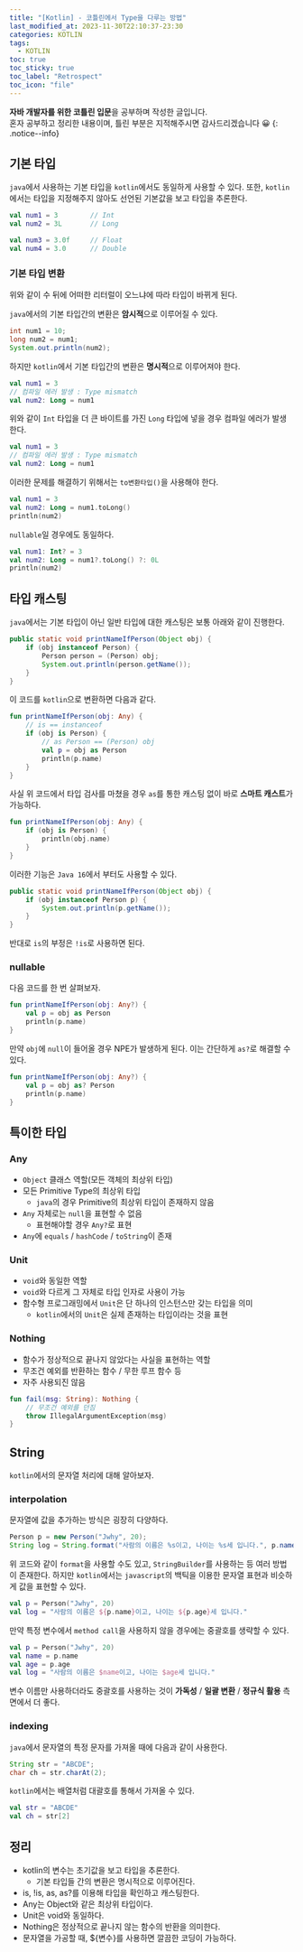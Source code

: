 ```yaml
---
title: "[Kotlin] - 코틀린에서 Type을 다루는 방법"
last_modified_at: 2023-11-30T22:10:37-23:30
categories: KOTLIN
tags:
  - KOTLIN
toc: true
toc_sticky: true
toc_label: "Retrospect"
toc_icon: "file"
---
```


**자바 개발자를 위한 코틀린 입문**을 공부하며 작성한 글입니다.<br>
혼자 공부하고 정리한 내용이며, 틀린 부분은 지적해주시면 감사드리겠습니다 😀
{: .notice--info}

## 기본 타입

`java`에서 사용하는 기본 타입을 `kotlin`에서도 동일하게 사용할 수 있다.
또한, `kotlin`에서는 타입을 지정해주지 않아도 선언된 기본값을 보고 타입을 추론한다.

```kotlin
val num1 = 3        // Int
val num2 = 3L       // Long

val num3 = 3.0f     // Float
val num4 = 3.0      // Double
```

### 기본 타입 변환

위와 같이 수 뒤에 어떠한 리터럴이 오느냐에 따라 타입이 바뀌게 된다.

`java`에서의 기본 타입간의 변환은 **암시적**으로 이루어질 수 있다.

```java
int num1 = 10;
long num2 = num1;
System.out.println(num2);
```

하지만 `kotlin`에서 기본 타입간의 변환은 **명시적**으로 이루어져야 한다.

```kotlin
val num1 = 3
// 컴파일 에러 발생 : Type mismatch
val num2: Long = num1
```

위와 같이 `Int` 타입을 더 큰 바이트를 가진 `Long` 타입에 넣을 경우 컴파일 에러가 발생한다.

```kotlin
val num1 = 3
// 컴파일 에러 발생 : Type mismatch
val num2: Long = num1
```

이러한 문제를 해결하기 위해서는 `to변환타입()`을 사용해야 한다.

```kotlin
val num1 = 3
val num2: Long = num1.toLong()
println(num2)
```

`nullable`일 경우에도 동일하다.

```kotlin
val num1: Int? = 3
val num2: Long = num1?.toLong() ?: 0L
println(num2)
```

## 타입 캐스팅

`java`에서는 기본 타입이 아닌 일반 타입에 대한 캐스팅은 보통 아래와 같이 진행한다.

```java
public static void printNameIfPerson(Object obj) {
    if (obj instanceof Person) {
        Person person = (Person) obj;
        System.out.println(person.getName());
    }
}
```

이 코드를 `kotlin`으로 변환하면 다음과 같다.

```kotlin
fun printNameIfPerson(obj: Any) {
    // is == instanceof
    if (obj is Person) {
        // as Person == (Person) obj
        val p = obj as Person
        println(p.name)
    }
}
```

사실 위 코드에서 타입 검사를 마쳤을 경우 `as`를 통한 캐스팅 없이 바로 **스마트 캐스트**가 가능하다.

```kotlin
fun printNameIfPerson(obj: Any) {
    if (obj is Person) {
        println(obj.name)
    }
}
```

이러한 기능은 `Java 16`에서 부터도 사용할 수 있다.

```java
public static void printNameIfPerson(Object obj) {
    if (obj instanceof Person p) {
        System.out.println(p.getName());
    }
}
```

반대로 `is`의 부정은 `!is`로 사용하면 된다.

### nullable

다음 코드를 한 번 살펴보자.

```kotlin
fun printNameIfPerson(obj: Any?) {
    val p = obj as Person
    println(p.name)
}
```

만약 `obj`에 `null`이 들어올 경우 NPE가 발생하게 된다.
이는 간단하게 `as?`로 해결할 수 있다.

```kotlin
fun printNameIfPerson(obj: Any?) {
    val p = obj as? Person
    println(p.name)
}
```

## 특이한 타입

### Any

- `Object` 클래스 역할(모든 객체의 최상위 타입)
- 모든 Primitive Type의 최상위 타입
  - `java`의 경우 Primitive의 최상위 타입이 존재하지 않음
- `Any` 자체로는 `null`을 표현할 수 없음
  - 표현해야할 경우 `Any?`로 표현
- `Any`에 `equals` / `hashCode` / `toString`이 존재

### Unit

- `void`와 동일한 역할
- `void`와 다르게 그 자체로 타입 인자로 사용이 가능
- 함수형 프로그래밍에서 `Unit`은 단 하나의 인스턴스만 갖는 타입을 의미
  - `kotlin`에서의 `Unit`은 실제 존재하는 타입이라는 것을 표현

### Nothing

- 함수가 정상적으로 끝나지 않았다는 사실을 표현하는 역할
- 무조건 예외를 반환하는 함수 / 무한 루프 함수 등
- 자주 사용되진 않음

```kotlin
fun fail(msg: String): Nothing {
    // 무조건 예외를 던짐
    throw IllegalArgumentException(msg)
}
```

## String

`kotlin`에서의 문자열 처리에 대해 알아보자.

### interpolation

문자열에 값을 추가하는 방식은 굉장히 다양하다.

```java
Person p = new Person("Jwhy", 20);
String log = String.format("사람의 이름은 %s이고, 나이는 %s세 입니다.", p.name, p.age);
```

위 코드와 같이 `format`을 사용할 수도 있고, `StringBuilder`를 사용하는 등 여러 방법이 존재한다.
하지만 `kotlin`에서는 `javascript`의 백틱을 이용한 문자열 표현과 비슷하게 값을 표현할 수 있다.

```kotlin
val p = Person("Jwhy", 20)
val log = "사람의 이름은 ${p.name}이고, 나이는 ${p.age}세 입니다."
```

만약 특정 변수에서 `method call`을 사용하지 않을 경우에는 중괄호를 생략할 수 있다.

```kotlin
val p = Person("Jwhy", 20)
val name = p.name
val age = p.age
val log = "사람의 이름은 $name이고, 나이는 $age세 입니다."
```

변수 이름만 사용하더라도 중괄호를 사용하는 것이 **가독성** / **일괄 변환** / **정규식 활용** 측면에서 더 좋다.

### indexing

`java`에서 문자열의 특정 문자를 가져올 때에 다음과 같이 사용한다.

```java
String str = "ABCDE";
char ch = str.charAt(2);
```

`kotlin`에서는 배열처럼 대괄호를 통해서 가져올 수 있다.

```kotlin
val str = "ABCDE"
val ch = str[2]
```

## 정리

- kotlin의 변수는 초기값을 보고 타입을 추론한다.
  - 기본 타입들 간의 변환은 명시적으로 이루어진다.
- is, !is, as, as?를 이용해 타입을 확인하고 캐스팅한다.
- Any는 Object와 같은 최상위 타입이다.
- Unit은 void와 동일하다.
- Nothing은 정상적으로 끝나지 않는 함수의 반환을 의미한다.
- 문자열을 가공할 때, ${변수}를 사용하면 깔끔한 코딩이 가능하다.